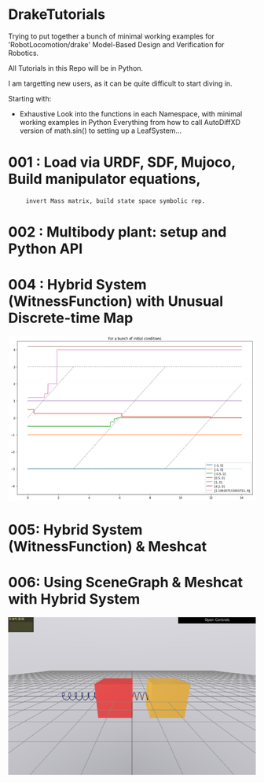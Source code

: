 # DrakeTutorials
Trying to put together a bunch of minimal working examples for 'RobotLocomotion/drake' Model-Based Design and Verification for Robotics.

All Tutorials in this Repo will be in Python.

I am targetting new users, as it can be quite difficult to start diving in.


Starting with:

- Exhaustive Look into the functions in each Namespace, with minimal working examples in Python
       Everything from how to call AutoDiffXD version of math.sin() to setting up a LeafSystem...

# 001 : Load via URDF, SDF, Mujoco, Build manipulator equations,
         invert Mass matrix, build state space symbolic rep.
         
# 002  : Multibody plant: setup and Python API
        
# 004 : Hybrid System (WitnessFunction) with Unusual Discrete-time Map
![alt text](https://github.com/drewhamiltonasdf/DrakeTutorials/blob/main/imgs/UnusualHybridSystem.png?raw=true)

# 005: Hybrid System (WitnessFunction) & Meshcat
# 006: Using SceneGraph & Meshcat with Hybrid System
![alt text](https://github.com/drewhamiltonasdf/DrakeTutorials/blob/main/imgs/HybridSystem.png?raw=true)
